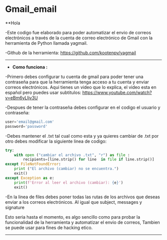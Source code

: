 # Gmail_email

**Hola

-Este codigo fue elaborado para poder automatizar el envio de correos electrónicos a través de la cuenta de correo electrónico de Gmail con la herramienta de Python llamada yagmail.

-Github de la herramienta: https://github.com/kootenpv/yagmail

----------------------------------------------------------------------------------------------------------------

- **Como funciona :**

-Primero debes configurar tu cuenta de gmail para poder tener una contraseña para que la herramienta tenga acceso a tu cuenta y enviar correos electrónicos.
Aqui tienes un video que lo explica, el video esta en español pero puedes usar subtitulos: https://www.youtube.com/watch?v=eBm6yLIjv3U

-Despues de tener la contraseña debes configurar en el codigo el usuario y contraseña:

```python
user='email@gmail.com'
password='password'

```
-Debes mantener el .txt tal cual como esta y ya quieres cambiar de .txt  por otro debes modificar la siguiente linea de codigo: 

```python
try: 
    with open ("cambiar el archivo .txt", "r") as file :
        recipients=[line.strip() for line  in file if line.strip()]
except FileNotFoundError:
    print ("El archivo (cambiar) no se encuentra.")
    exit()
except Exception as e:
    print(f'Error al leer el archivo (cambiar): {e}')
    exit()
```

-En la linea de files debes poner todas las rutas de los archivos que deseas enviar a los correos electrónicos. Al igual que subject, messages y signature

Esto seria hasta el momento, es algo sencillo como para probar la funcionalidad de la herramienta y automatizar el envio de correos, Tambien se puede usar para fines de hacking etico.

----------------------------------------------------------------------------------------------------------------


